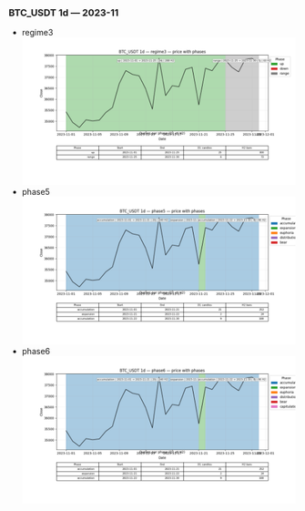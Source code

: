 ### BTC_USDT 1d — 2023-11

- regime3
![BTC_USDT_1d_regime3_2023-11_phase_price.png](outputs/fourier/phase_monthly/BTC_USDT/1d/2023/2023-11/BTC_USDT_1d_regime3_2023-11_phase_price.png)
- phase5
![BTC_USDT_1d_phase5_2023-11_phase_price.png](outputs/fourier/phase_monthly/BTC_USDT/1d/2023/2023-11/BTC_USDT_1d_phase5_2023-11_phase_price.png)
- phase6
![BTC_USDT_1d_phase6_2023-11_phase_price.png](outputs/fourier/phase_monthly/BTC_USDT/1d/2023/2023-11/BTC_USDT_1d_phase6_2023-11_phase_price.png)
